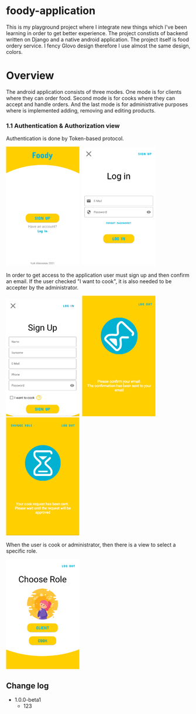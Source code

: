 # foody-application
This is my playground project where I integrate new things which I've been learning in order to get better experience. The project constists of backend written on Django and a native android application.
The project itself is food ordery service. I fency Glovo design therefore I use almost the same design, colors.

# Overview
The android application consists of three modes. One mode is for clients where they can order food. Second mode is for cooks where they can accept and handle orders. And the last mode
is for administrative purposes where is implemented adding, removing and editing products.

### 1.1 Authentication & Authorization view
Authentication is done by Token-based protocol.

<img src="git-res/2.png" width=200>&nbsp;
<img src="git-res/3.png" width=200>&nbsp;

In order to get access to the application user must sign up and then confirm an email. If the user checked "I want to cook", it is also needed to be accepter by the administrator.

<img src="git-res/1.png" width=200>&nbsp;
<img src="git-res/4.png" width=200>&nbsp;
<img src="git-res/7.png" width=200>&nbsp;

When the user is cook or administrator, then there is a view to select a specific role.

<img src="git-res/5.png" width=200>&nbsp;


## Change log
* 1.0.0-beta1
  * 123
